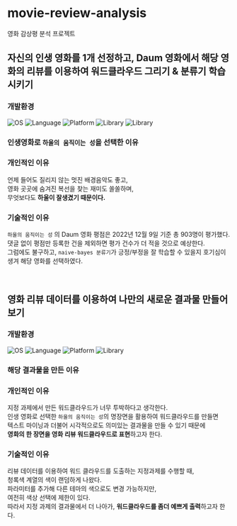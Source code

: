 # movie-review-analysis
영화 감상평 분석 프로젝트

## 자신의 인생 영화를 1개 선정하고, Daum 영화에서 해당 영화의 리뷰를 이용하여 워드클라우드 그리기 & 분류기 학습 시키기

### 개발환경

![OS](https://img.shields.io/badge/OS-macOS%20Monterey-lightgrey)
![Language](https://img.shields.io/badge/Language-Python-%234B8BBE)
![Platform](https://img.shields.io/badge/Platform-Jupyter-%23EB7425)
![Library](https://img.shields.io/badge/Library-Matplotlib-%23306998)
![Library](https://img.shields.io/badge/Library-pandas-%23150554)

### 인생영화로 `하울의 움직이는 성`을 선택한 이유

### 개인적인 이유
언제 들어도 질리지 않는 멋진 배경음악도 좋고,  
영화 곳곳에 숨겨진 복선을 찾는 재미도 쏠쏠하며,  
무엇보다도 **하울이 잘생겼기 때문이다.**

### 기술적인 이유
`하울의 움직이는 성` 의 Daum 영화 평점은 2022년 12월 9일 기준 총 903명이 평가했다.  
댓글 없이 평점만 등록한 건을 제외하면 평가 건수가 더 적을 것으로 예상한다.  
그럼에도 불구하고, `naive-bayes 분류기`가 긍정/부정을 잘 학습할 수 있을지 호기심이 생겨 해당 영화를 선택하였다.

</br>

## 영화 리뷰 데이터를 이용하여 나만의 새로운 결과물 만들어보기


### 개발환경

![OS](https://img.shields.io/badge/OS-macOS%20Monterey-lightgrey)
![Language](https://img.shields.io/badge/Language-Python-%234B8BBE)
![Platform](https://img.shields.io/badge/Platform-Jupyter-%23EB7425)
![Library](https://img.shields.io/badge/Library-Matplotlib-%23306998)

### 해당 결과물을 만든 이유

### 개인적인 이유
지정 과제에서 만든 워드클라우드가 너무 투박하다고 생각한다.  
인생 영화로 선택한 `하울의 움직이는 성`의 명장면을 활용하여 워드클라우드를 만들면   
텍스트 마이닝과 더불어 시각적으로도 의미있는 결과물을 만들 수 있기 때문에  
**영화의 한 장면을 영화 리뷰 워드클라우드로 표현**하고자 한다.


### 기술적인 이유
리뷰 데이터를 이용하여 워드 클라우드를 도출하는 지정과제를 수행할 때,  
청록색 계열의 색이 랜덤하게 나왔다.  
파라미터를 추가해 다른 테마의 색으로도 변경 가능하지만,  
여전히 색상 선택에 제한이 있다.  
따라서 지정 과제의 결과물에서 더 나아가, **워드클라우드를 좀더 예쁘게 출력**하고자 한다.

